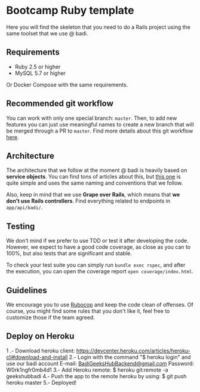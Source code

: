 # Bootcamp Ruby template
Here you will find the skeleton that you need to do a Rails project using the same toolset that we use @ badi.

## Requirements
- Ruby 2.5 or higher
- MySQL 5.7 or higher

Or Docker Compose with the same requirements.

## Recommended git workflow
You can work with only one special branch: `master`. Then, to add new features you can just use meaningful names to create a new branch that will be merged through a PR to `master`. Find more details about this git workflow [here](https://guides.github.com/introduction/flow/).

## Architecture
The architecture that we follow at the moment @ badi is heavily based on **service objects**. You can find tons of articles about this, but [this one](https://medium.com/selleo/essential-rubyonrails-patterns-part-1-service-objects-1af9f9573ca1) is quite simple and uses the same naming and conventions that we follow.

Also, keep in mind that we use **Grape over Rails**, which means that **we don't use Rails controllers**. Find everything related to endpoints in `app/api/badi/`.

## Testing
We don't mind if we prefer to use TDD or test it after developing the code. However, we expect to have a good code coverage, as close as you can to 100%, but also tests that are significant and stable.

To check your test suite you can simply run `bundle exec rspec`, and after the execution, you can open the coverage report `open coverage/index.html`.

## Guidelines
We encourage you to use [Rubocop](https://github.com/rubocop-hq/rubocop) and keep the code clean of offenses. Of course, you might find some rules that you don't like it, feel free to customize those if the team agreed.

## Deploy on Heroku
1 .- Download heroku client:
  https://devcenter.heroku.com/articles/heroku-cli#download-and-install
2.- Login with the command  "$ heroku login" and use our badi account 
  E-mail: BadiGeeksHubBackend@gmail.com 
  Password: W0rk1ngfr0mb4d1
3.- Add Heroku remote:
  $ heroku git:remote -a geekshubbadi
4.- Push the app to the  remote heroku by using:
  $ git push heroku master
5.- Deployed!